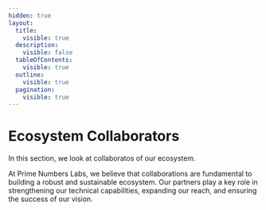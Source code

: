 ```yaml
---
hidden: true
layout:
  title:
    visible: true
  description:
    visible: false
  tableOfContents:
    visible: true
  outline:
    visible: true
  pagination:
    visible: true
---
```


# Ecosystem Collaborators

In this section, we look at collaboratos of our ecosystem.

At Prime Numbers Labs, we believe that collaborations are fundamental to building a robust and sustainable ecosystem. Our partners play a key role in strengthening our technical capabilities, expanding our reach, and ensuring the success of our vision.
